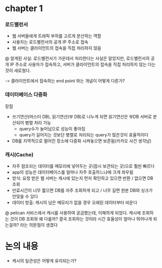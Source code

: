 # chapter 1

### 로드밸런서
- 웹 서버들에게 트래픽 부하를 고르게 분산하는 역할
- 사용자는 로드밸런서의 공개 IP 주소로 접속
- 웹 서버는 클라이언트의 접속을 직접 처리하지 않음

@ 알게된 사실: 로드밸런서가 가운데서 처리한다는 사실은 알았지만, 로드밸런서의 공개 IP 주소로 사용자가 접속하고, 서버가 클라이언트의 접속을 직접 처리하지 않는 다는 것이 새로웠다.

-> 클라이언트에서 접속하는 end point 와는 개념이 어떻게 다른가?

### 데이터베이스 다중화
장점
- 쓰기연산(마스터 DB), 읽기연산(부 DB)로 나누게 되면 읽기연산은 부DB 서버로 분산되어 병렬 처리 가능 
  - query수가 늘어남으로  성능이 좋아짐
  - query가 길어지는 것보단 병렬로 처리되는 query가 많은것이 효율적이다
- DB를 지역적으로 떨어진 장소에 다중화 시켜놓으면 보존됨(카카오 사건 생각남)

### 캐시(Cache)
- 자주 참조되는 데이터를 메모리에 넣어두는 곳(잠시 보관되는 곳)으로 훨씬 빠르다
- app의 성능은 데이터베이스를 얼마나 자주 호출하느냐에 크게 좌우됨
- 방식: 요청 받은 웹 서버는 캐시에 있는지 먼저 확인하고 있으면 반환 / 없으면 DB 조회
- 만료시간이 너무 짧으면 DB를 자주 조회하게 되고 / 너무 길면 원본 DB와 싱크가 안맞을 수 있다
- 데이터 방출: 캐시의 남은 메모리가 없을 경우 오래된 데이터부터 비운다

@ pelican 서비스에서 캐시를 사용하여 궁금했는데, 이해하게 되었다. 캐시에 조회하는 것이 DB 조회와 왜 다를까? 결국 조회하는 것이라 시간 효율성이 얼마나 뛰어나게 되는걸까? 라는 의문점이 생겼다


# 논의 내용
- 캐시의 일관성은 어떻게 유지되는가?